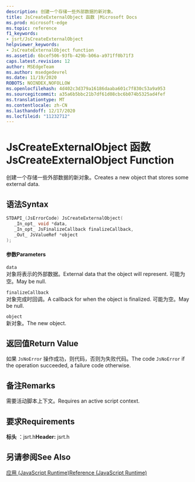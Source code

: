 ```yaml
---
description: 创建一个存储一些外部数据的新对象。
title: JsCreateExternalObject 函数 |Microsoft Docs
ms.prod: microsoft-edge
ms.topic: reference
f1_keywords:
- jsrt/JsCreateExternalObject
helpviewer_keywords:
- JsCreateExternalObject function
ms.assetid: 6bcef506-93fb-429b-b06a-a971ff0b71f3
caps.latest.revision: 12
author: MSEdgeTeam
ms.author: msedgedevrel
ms.date: 11/19/2020
ROBOTS: NOINDEX,NOFOLLOW
ms.openlocfilehash: 4d402c3d379a16186daaba601c7f830c53a9a953
ms.sourcegitcommit: a35a6b5bbc21b7df61d08cbc6b074b5325ad4fef
ms.translationtype: MT
ms.contentlocale: zh-CN
ms.lasthandoff: 12/17/2020
ms.locfileid: "11232712"
---
```

# <span data-ttu-id="36d98-103">JsCreateExternalObject 函数</span><span class="sxs-lookup"><span data-stu-id="36d98-103">JsCreateExternalObject Function</span></span>

<span data-ttu-id="36d98-104">创建一个存储一些外部数据的新对象。</span><span class="sxs-lookup"><span data-stu-id="36d98-104">Creates a new object that stores some external data.</span></span>
  
## <span data-ttu-id="36d98-105">语法</span><span class="sxs-lookup"><span data-stu-id="36d98-105">Syntax</span></span>  
  
```cpp  
STDAPI_(JsErrorCode) JsCreateExternalObject(  
   _In_opt_ void *data,  
   _In_opt_ JsFinalizeCallback finalizeCallback,  
   _Out_ JsValueRef *object  
);  
```  
  
#### <span data-ttu-id="36d98-106">参数</span><span class="sxs-lookup"><span data-stu-id="36d98-106">Parameters</span></span>  
 `data`  
 <span data-ttu-id="36d98-107">对象将表示的外部数据。</span><span class="sxs-lookup"><span data-stu-id="36d98-107">External data that the object will represent.</span></span> <span data-ttu-id="36d98-108">可能为空。</span><span class="sxs-lookup"><span data-stu-id="36d98-108">May be null.</span></span>  
  
 `finalizeCallback`  
 <span data-ttu-id="36d98-109">对象完成时回调。</span><span class="sxs-lookup"><span data-stu-id="36d98-109">A callback for when the object is finalized.</span></span> <span data-ttu-id="36d98-110">可能为空。</span><span class="sxs-lookup"><span data-stu-id="36d98-110">May be null.</span></span>  
  
 `object`  
 <span data-ttu-id="36d98-111">新对象。</span><span class="sxs-lookup"><span data-stu-id="36d98-111">The new object.</span></span>  
  
## <span data-ttu-id="36d98-112">返回值</span><span class="sxs-lookup"><span data-stu-id="36d98-112">Return Value</span></span>  
 <span data-ttu-id="36d98-113">如果 `JsNoError` 操作成功，则代码，否则为失败代码。</span><span class="sxs-lookup"><span data-stu-id="36d98-113">The code `JsNoError` if the operation succeeded, a failure code otherwise.</span></span>  
  
## <span data-ttu-id="36d98-114">备注</span><span class="sxs-lookup"><span data-stu-id="36d98-114">Remarks</span></span>  
 <span data-ttu-id="36d98-115">需要活动脚本上下文。</span><span class="sxs-lookup"><span data-stu-id="36d98-115">Requires an active script context.</span></span>  
  
## <span data-ttu-id="36d98-116">要求</span><span class="sxs-lookup"><span data-stu-id="36d98-116">Requirements</span></span>  
 <span data-ttu-id="36d98-117">**标头** ：jsrt.h</span><span class="sxs-lookup"><span data-stu-id="36d98-117">**Header:** jsrt.h</span></span>  
  
## <span data-ttu-id="36d98-118">另请参阅</span><span class="sxs-lookup"><span data-stu-id="36d98-118">See Also</span></span>  
 [<span data-ttu-id="36d98-119">应用 (JavaScript Runtime)</span><span class="sxs-lookup"><span data-stu-id="36d98-119">Reference (JavaScript Runtime)</span></span>](../chakra-hosting/reference-javascript-runtime.md)
